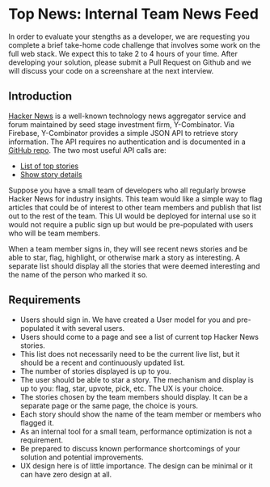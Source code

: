 # Top News: Internal Team News Feed

In order to evaluate your stengths as a developer, we are requesting you complete a brief take-home code challenge that involves some work on the full web stack. We expect this to take 2 to 4 hours of your time. After developing your solution, please submit a Pull Request on Github and we will discuss your code on a screenshare at the next interview.

## Introduction

[Hacker News](https://news.ycombinator.com/) is a well-known technology news aggregator service and forum maintained by seed stage investment firm, Y-Combinator. Via Firebase, Y-Combinator provides a simple JSON API to retrieve story information. The API requires no authentication and is documented in a [GitHub repo](https://github.com/HackerNews/API). The two most useful API calls are:

- [List of top stories](https://hacker-news.firebaseio.com/v0/topstories.json)
- [Show story details](https://hacker-news.firebaseio.com/v0/item/8863.json)

Suppose you have a small team of developers who all regularly browse Hacker News for industry insights. This team would like a simple way to flag articles that could be of interest to other team members and publish that list out to the rest of the team. This UI would be deployed for internal use so it would not require a public sign up but would be pre-populated with users who will be team members.

When a team member signs in, they will see recent news stories and be able to star, flag, highlight, or otherwise mark a story as interesting. A separate list should display all the stories that were deemed interesting and the name of the person who marked it so.

## Requirements

- Users should sign in. We have created a User model for you and pre-populated it with several users.
- Users should come to a page and see a list of current top Hacker News stories.
- This list does not necessarily need to be the current live list, but it should be a recent and continuously updated list.
- The number of stories displayed is up to you.
- The user should be able to star a story. The mechanism and display is up to you: flag, star, upvote, pick, etc. The UX is your choice.
- The stories chosen by the team members should display. It can be a separate page or the same page, the choice is yours.
- Each story should show the name of the team member or members who flagged it.
- As an internal tool for a small team, performance optimization is not a requirement.
- Be prepared to discuss known performance shortcomings of your solution and potential improvements.
- UX design here is of little importance. The design can be minimal or it can have zero design at all.
